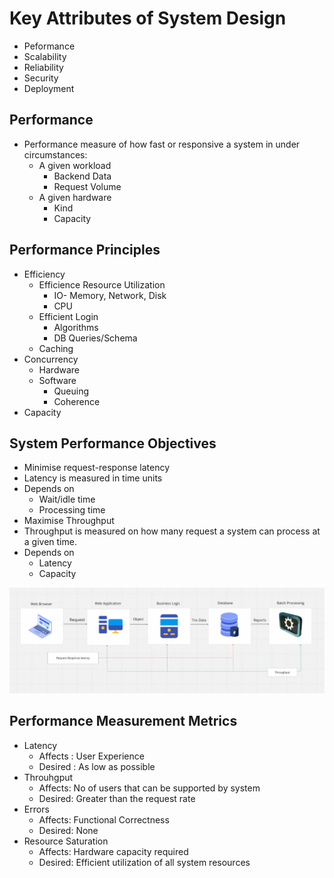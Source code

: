 # Key Attributes of System Design
- Peformance
- Scalability
- Reliability
- Security
- Deployment

## Performance
- Performance measure of how fast or responsive a system in under circumstances:
    - A given workload
        - Backend Data
        - Request Volume
    - A given hardware
        - Kind
        - Capacity
## Performance Principles
- Efficiency
    - Efficience Resource Utilization
        - IO- Memory, Network, Disk
        - CPU
    - Efficient Login
        - Algorithms
        - DB Queries/Schema
    - Caching
- Concurrency
    - Hardware
    - Software
        - Queuing
        - Coherence
- Capacity

## System Performance Objectives
- Minimise request-response latency
- Latency is measured in time units
- Depends on 
    - Wait/idle time
    - Processing time
- Maximise Throughput
- Throughput is measured on how many request a system can process at a given time.
- Depends on
    - Latency
    - Capacity

![image description](assets/images/performance.png)

## Performance Measurement Metrics
- Latency
    - Affects : User Experience
    - Desired : As low as possible
- Throuhgput
    - Affects: No of users that can be supported by system
    - Desired: Greater than the request rate
- Errors   
    - Affects: Functional Correctness
    - Desired: None
- Resource Saturation
    - Affects: Hardware capacity required
    - Desired: Efficient utilization of all system resources
